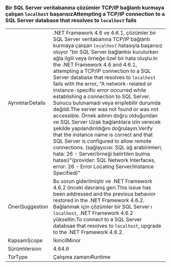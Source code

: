 ### <a name="attempting-a-tcpip-connection-to-a-sql-server-database-that-resolves-to-localhost-fails"></a><span data-ttu-id="5f863-101">Bir SQL Server veritabanına çözümler TCP/IP bağlantı kurmaya çalışan `localhost` başarısız</span><span class="sxs-lookup"><span data-stu-id="5f863-101">Attempting a TCP/IP connection to a SQL Server database that resolves to `localhost` fails</span></span>

|   |   |
|---|---|
|<span data-ttu-id="5f863-102">Ayrıntılar</span><span class="sxs-lookup"><span data-stu-id="5f863-102">Details</span></span>|<span data-ttu-id="5f863-103">.NET Framework 4.6 ve 4.6.1, çözümler bir SQL Server veritabanına TCP/IP bağlantı kurmaya çalışan <code>localhost</code> hatasıyla başarısız oluyor &quot;bir SQL Server bağlantısı kurulurken ağla ilgili veya örneğe özel bir hata oluştu.</span><span class="sxs-lookup"><span data-stu-id="5f863-103">In the .NET Framework 4.6 and 4.6.1, attempting a TCP/IP connection to a SQL Server database that resolves to <code>localhost</code> fails with the error, &quot;A network-related or instance-specific error occurred while establishing a connection to SQL Server.</span></span> <span data-ttu-id="5f863-104">Sunucu bulunamadı veya erişilebilir durumda değildi.</span><span class="sxs-lookup"><span data-stu-id="5f863-104">The server was not found or was not accessible.</span></span> <span data-ttu-id="5f863-105">Örnek adının doğru olduğundan ve SQL Server Uzak bağlantılara izin verecek şekilde yapılandırıldığını doğrulayın.</span><span class="sxs-lookup"><span data-stu-id="5f863-105">Verify that the instance name is correct and that SQL Server is configured to allow remote connections.</span></span> <span data-ttu-id="5f863-106">(sağlayıcısı: SQL ağ arabirimleri, hata: 26 - Server/örneği belirtilen bulma hatası)&quot;</span><span class="sxs-lookup"><span data-stu-id="5f863-106">(provider: SQL Network Interfaces, error: 26 - Error Locating Server/Instance Specified)&quot;</span></span>|
|<span data-ttu-id="5f863-107">Öneri</span><span class="sxs-lookup"><span data-stu-id="5f863-107">Suggestion</span></span>|<span data-ttu-id="5f863-108">Bu sorun giderilmiştir ve .NET Framework 4.6.2 önceki davranış geri.</span><span class="sxs-lookup"><span data-stu-id="5f863-108">This issue has been addressed and the previous behavior restored in the .NET Framework 4.6.2.</span></span> <span data-ttu-id="5f863-109">Bağlanmak için çözümler bir SQL Server ı <code>localhost</code>, .NET Framework 4.6.2 yükseltin.</span><span class="sxs-lookup"><span data-stu-id="5f863-109">To connect to a SQL Server databsae that resolves to <code>localhost</code>, upgrade to the .NET Framework 4.6.2.</span></span>|
|<span data-ttu-id="5f863-110">Kapsam</span><span class="sxs-lookup"><span data-stu-id="5f863-110">Scope</span></span>|<span data-ttu-id="5f863-111">İkincil</span><span class="sxs-lookup"><span data-stu-id="5f863-111">Minor</span></span>|
|<span data-ttu-id="5f863-112">Sürüm</span><span class="sxs-lookup"><span data-stu-id="5f863-112">Version</span></span>|<span data-ttu-id="5f863-113">4.6</span><span class="sxs-lookup"><span data-stu-id="5f863-113">4.6</span></span>|
|<span data-ttu-id="5f863-114">Tür</span><span class="sxs-lookup"><span data-stu-id="5f863-114">Type</span></span>|<span data-ttu-id="5f863-115">Çalışma zamanı</span><span class="sxs-lookup"><span data-stu-id="5f863-115">Runtime</span></span>|

